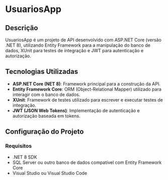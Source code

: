 # UsuariosApp

## Descrição

UsuariosApp é um projeto de API desenvolvido com ASP.NET Core (versão .NET 8), utilizando Entity Framework para a manipulação do banco de dados, XUnit para testes de integração e JWT para autenticação e autorização.

## Tecnologias Utilizadas

- **ASP.NET Core (NET 8)**: Framework principal para a construção da API.
- **Entity Framework Core**: ORM (Object-Relational Mapper) utilizado para interagir com o banco de dados.
- **XUnit**: Framework de testes utilizado para escrever e executar testes de integração.
- **JWT (JSON Web Tokens)**: Implementação de autenticação e autorização baseada em tokens.

## Configuração do Projeto

### Requisitos

- .NET 8 SDK
- SQL Server ou outro banco de dados compatível com Entity Framework Core
- Visual Studio ou Visual Studio Code


